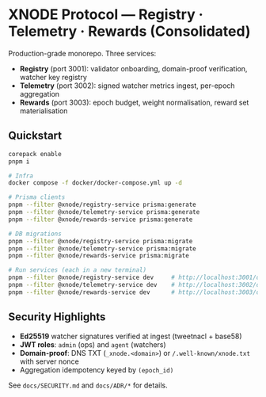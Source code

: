 
# XNODE Protocol — Registry · Telemetry · Rewards (Consolidated)

Production-grade monorepo. Three services:
- **Registry** (port 3001): validator onboarding, domain-proof verification, watcher key registry
- **Telemetry** (port 3002): signed watcher metrics ingest, per-epoch aggregation
- **Rewards** (port 3003): epoch budget, weight normalisation, reward set materialisation

## Quickstart
```bash
corepack enable
pnpm i

# Infra
docker compose -f docker/docker-compose.yml up -d

# Prisma clients
pnpm --filter @xnode/registry-service prisma:generate
pnpm --filter @xnode/telemetry-service prisma:generate
pnpm --filter @xnode/rewards-service prisma:generate

# DB migrations
pnpm --filter @xnode/registry-service prisma:migrate
pnpm --filter @xnode/telemetry-service prisma:migrate
pnpm --filter @xnode/rewards-service prisma:migrate

# Run services (each in a new terminal)
pnpm --filter @xnode/registry-service dev     # http://localhost:3001/docs
pnpm --filter @xnode/telemetry-service dev    # http://localhost:3002/docs
pnpm --filter @xnode/rewards-service dev      # http://localhost:3003/docs
```

## Security Highlights
- **Ed25519** watcher signatures verified at ingest (tweetnacl + base58)
- **JWT roles**: `admin` (ops) and `agent` (watchers)
- **Domain-proof**: DNS TXT (`_xnode.<domain>`) or `/.well-known/xnode.txt` with server nonce
- Aggregation idempotency keyed by `(epoch_id)`

See `docs/SECURITY.md` and `docs/ADR/*` for details.
